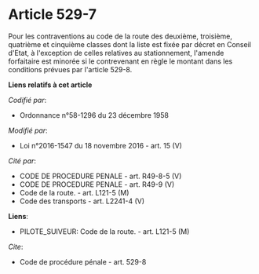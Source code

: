 # Article 529-7

Pour les contraventions au code de la route des deuxième, troisième, quatrième et cinquième classes dont la liste est fixée
par décret en Conseil d'Etat, à l'exception de celles relatives au stationnement, l'amende forfaitaire est minorée si le
contrevenant en règle le montant dans les conditions prévues par l'article 529-8.

**Liens relatifs à cet article**

_Codifié par_:

  - Ordonnance n°58-1296 du 23 décembre 1958

_Modifié par_:

  - Loi n°2016-1547 du 18 novembre 2016 - art. 15 (V)

_Cité par_:

  - CODE DE PROCEDURE PENALE - art. R49-8-5 (V)
  - CODE DE PROCEDURE PENALE - art. R49-9 (V)
  - Code de la route. - art. L121-5 (M)
  - Code des transports - art. L2241-4 (V)

**Liens**:

  - PILOTE_SUIVEUR: Code de la route. - art. L121-5 (M)

_Cite_:

  - Code de procédure pénale - art. 529-8
